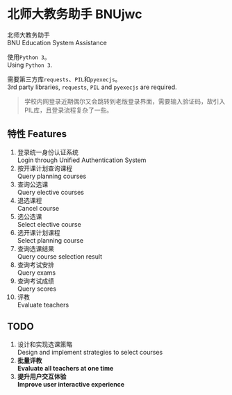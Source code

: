 # 北师大教务助手 BNUjwc
北师大教务助手     
BNU Education System Assistance

使用`Python 3`。   
Using `Python 3`.    
   
需要第三方库`requests`、`PIL`和`pyexecjs`。   
3rd party libraries, `requests`, `PIL` and `pyexecjs` are required.   

> 学校内网登录近期偶尔又会跳转到老版登录界面，需要输入验证码，故引入PIL库，且登录流程复杂了一些。

## 特性 Features

1. 登录统一身份认证系统    
Login through Unified Authentication System
2. 按开课计划查询课程   
Query planning courses
3. 查询公选课   
Query elective courses
4. 退选课程   
Cancel course
5. 选公选课   
Select elective course
6. 选开课计划课程   
Select planning course
7. 查询选课结果   
Query course selection result
8. 查询考试安排   
Query exams
9. 查询考试成绩   
Query scores
10. 评教   
Evaluate teachers

## TODO

1. 设计和实现选课策略   
Design and implement strategies to select courses
2. **批量评教   
Evaluate all teachers at one time**
3. **提升用户交互体验   
Improve user interactive experience**
